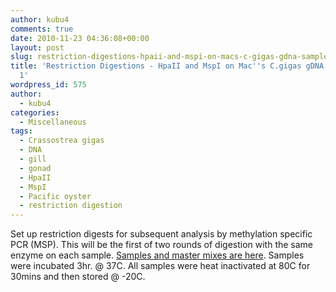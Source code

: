```yaml
---
author: kubu4
comments: true
date: 2010-11-23 04:36:08+00:00
layout: post
slug: restriction-digestions-hpaii-and-mspi-on-macs-c-gigas-gdna-samples-round-1
title: 'Restriction Digestions - HpaII and MspI on Mac''s C.gigas gDNA Samples: Round
  1'
wordpress_id: 575
author:
  - kubu4
categories:
  - Miscellaneous
tags:
  - Crassostrea gigas
  - DNA
  - gill
  - gonad
  - HpaII
  - MspI
  - Pacific oyster
  - restriction digestion
---
```


Set up restriction digests for subsequent analysis by methylation specific PCR (MSP). This will be the first of two rounds of digestion with the same enzyme on each sample. [Samples and master mixes are here](https://spreadsheets.google.com/ccc?key=to7CQ1otBUzv34826s53JiA&hl=en&authkey=CKqciPYM#gid=0). Samples were incubated 3hr. @ 37C. All samples were heat inactivated at 80C for 30mins and then stored @ -20C.
